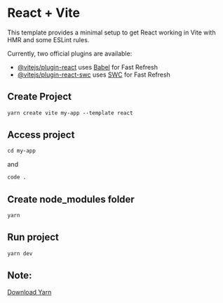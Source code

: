 # React + Vite

This template provides a minimal setup to get React working in Vite with HMR and some ESLint rules.

Currently, two official plugins are available:

- [@vitejs/plugin-react](https://github.com/vitejs/vite-plugin-react/blob/main/packages/plugin-react/README.md) uses [Babel](https://babeljs.io/) for Fast Refresh
- [@vitejs/plugin-react-swc](https://github.com/vitejs/vite-plugin-react-swc) uses [SWC](https://swc.rs/) for Fast Refresh

## Create Project
```txt
yarn create vite my-app --template react
```

## Access project 
```txt
cd my-app
```
and 
```txt
code .
```

## Create node_modules folder
```txt
yarn
```

## Run project
```txt
yarn dev
```

## Note: 
[Download Yarn](https://classic.yarnpkg.com/en/docs/install#windows-stable)
